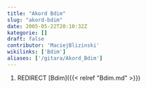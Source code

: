 ```yaml
---
title: "Akord Bdim"
slug: "akord-bdim"
date: 2005-05-22T20:10:32Z
kategorie: []
draft: false
contributor: 'MaciejBlizinski'
wikilinks: ['Bdim']
aliases: ['/gitara/Akord_Bdim']
---
```

1.  REDIRECT [Bdim]({{< relref "Bdim.md" >}})
